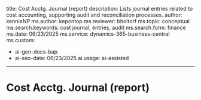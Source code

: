 title: Cost Acctg. Journal (report)
description: Lists journal entries related to cost accounting, supporting audit and reconciliation processes.
author: kennieNP
ms.author: kepontop
ms.reviewer: bholtorf
ms.topic: conceptual
ms.search.keywords: cost journal, entries, audit
ms.search.form: finance
ms.date: 06/23/2025
ms.service: dynamics-365-business-central
ms.custom:
 - ai-gen-docs-bap
 - ai-seo-date: 06/23/2025
ai.usage: ai-assisted
---

# Cost Acctg. Journal (report)